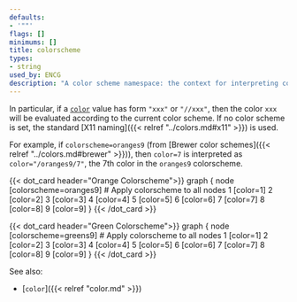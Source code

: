 ```yaml
---
defaults:
- '""'
flags: []
minimums: []
title: colorscheme
types:
- string
used_by: ENCG
description: "A color scheme namespace: the context for interpreting color names"
---
```


In particular, if a [`color`](/docs/attr-types/color/) value has form `"xxx"` or `"//xxx"`,
then the color `xxx` will be evaluated according to the current color scheme.
If no color scheme is set, the standard [X11 naming]({{< relref "../colors.md#x11" >}}) is used.

For example, if `colorscheme=oranges9` (from [Brewer color schemes]({{< relref "../colors.md#brewer" >}})), then `color=7` is interpreted as
`color="/oranges9/7"`, the 7th color in the `oranges9` colorscheme.

{{< dot_card header="Orange Colorscheme">}}
graph {
  node [colorscheme=oranges9] # Apply colorscheme to all nodes
  1 [color=1]
  2 [color=2]
  3 [color=3]
  4 [color=4]
  5 [color=5]
  6 [color=6]
  7 [color=7]
  8 [color=8]
  9 [color=9]
}
{{< /dot_card >}}

{{< dot_card header="Green Colorscheme">}}
graph {
  node [colorscheme=greens9] # Apply colorscheme to all nodes
  1 [color=1]
  2 [color=2]
  3 [color=3]
  4 [color=4]
  5 [color=5]
  6 [color=6]
  7 [color=7]
  8 [color=8]
  9 [color=9]
}
{{< /dot_card >}}

See also:

- [`color`]({{< relref "color.md" >}})
